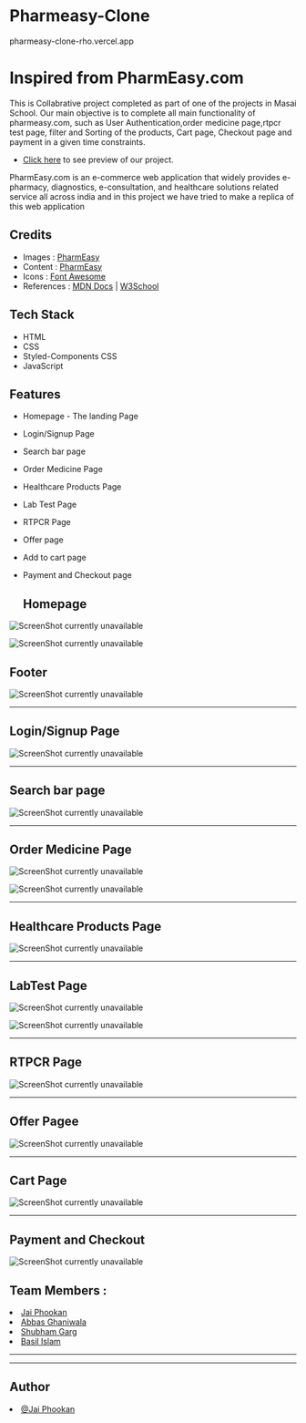 # Pharmeasy-Clone
pharmeasy-clone-rho.vercel.app

# Inspired from PharmEasy.com

This is Collabrative project completed as part of one of the projects in Masai School. 
Our main objective is to complete all main functionality of pharmeasy.com, such as User Authentication,order medicine page,rtpcr test page, filter and Sorting of the products, Cart page, Checkout page and payment in a given time constraints.

- [Click here](https://pharmeasy-clone1.vercel.app/) to see preview of our project.

PharmEasy.com is an e-commerce web application that widely provides e-pharmacy, diagnostics, e-consultation, and healthcare solutions related service all across india and in this project we have tried to make a replica of this web application
## Credits

- Images : [PharmEasy](https://pharmeasy-clone1.vercel.app/)
- Content : [PharmEasy](https://pharmeasy-clone1.vercel.app/)
- Icons : [Font Awesome](https://fontawesome.com/)
- References : [MDN Docs](https://developer.mozilla.org/en-US/) | [W3School](https://www.w3schools.com/)

## Tech Stack

- HTML
- CSS
- Styled-Components CSS
- JavaScript


## Features
- Homepage - The landing Page
- Login/Signup Page 
- Search bar page
- Order Medicine Page
- Healthcare Products Page
- Lab Test Page
- RTPCR Page
- Offer page
- Add to cart page
- Payment and Checkout page


  <h2>Homepage</h2>
  
 ![ScreenShot currently unavailable](https://github.com/basilaslam/PharmEasy/blob/main/PharmEasy/styles/pm1.JPG)
 
 ![ScreenShot currently unavailable](https://github.com/basilaslam/PharmEasy/blob/main/PharmEasy/styles/pm2.JPG)

 

  <h2>Footer</h2>
  
 ![ScreenShot currently unavailable](https://github.com/basilaslam/PharmEasy/blob/main/PharmEasy/styles/pmfoot.JPG)

  <hr>
  
  <h2>Login/Signup Page</h2>
  
   ![ScreenShot currently unavailable](https://github.com/basilaslam/PharmEasy/blob/main/PharmEasy/styles/login.JPG)
  
  <hr>
  
  <h2>Search bar page</h2>
  
   ![ScreenShot currently unavailable](https://github.com/basilaslam/PharmEasy/blob/main/PharmEasy/styles/searchpm.JPG)
  
  <hr>
  <h2> Order Medicine Page</h2>
  
   ![ScreenShot currently unavailable](https://github.com/basilaslam/PharmEasy/blob/main/PharmEasy/styles/opm1.JPG)
   
   
   ![ScreenShot currently unavailable](https://github.com/basilaslam/PharmEasy/blob/main/PharmEasy/styles/opm2.JPG)
   
  <hr>
  
   <h2>Healthcare Products Page </h2>
  
   ![ScreenShot currently unavailable](https://github.com/basilaslam/PharmEasy/blob/main/PharmEasy/styles/hp1.JPG)
   
   

   
  <hr>
   <h2> LabTest Page</h2>
  
   ![ScreenShot currently unavailable](https://github.com/basilaslam/PharmEasy/blob/main/PharmEasy/styles/lpm1.JPG)
   
   
   ![ScreenShot currently unavailable](https://github.com/basilaslam/PharmEasy/blob/main/PharmEasy/styles/lpm2.JPG)
   
  <hr>
   <h2>RTPCR Page</h2>
  
   ![ScreenShot currently unavailable](https://github.com/basilaslam/PharmEasy/blob/main/PharmEasy/styles/rtpcrpm.JPG)
   
   
   
  <hr>
    <h2>Offer Pagee</h2>
  
   ![ScreenShot currently unavailable](https://github.com/basilaslam/PharmEasy/blob/main/PharmEasy/styles/offerpm.JPG)
   
   
   
  <hr>
  <h2>Cart Page</h2> 
  
  ![ScreenShot currently unavailable](https://github.com/basilaslam/PharmEasy/blob/main/PharmEasy/styles/cartpm.JPG)
  <hr>
  
  <h2>Payment and Checkout</h2>
  
 ![ScreenShot currently unavailable](https://github.com/basilaslam/PharmEasy/blob/main/PharmEasy/styles/payment.JPG)

<h2>Team Members :</h2>
    <li><a href="https://github.com/">Jai Phookan</a></li>
  <li><a href="https://github.com/abbas5152">
Abbas Ghaniwala</a></li>
  <li><a href="https://github.com/">Shubham Garg</a></li>
  <li><a href="https://github.com/">Basil Islam</a></li>
<!--   <li><a href="https://github.com/gautam6023">Gautam Gohil</a></li> -->
 <hr><hr>
  
<h2>Author</h2>
  <li><a href="https://github.com/jaiphookan20">@Jai Phookan</a></li>
